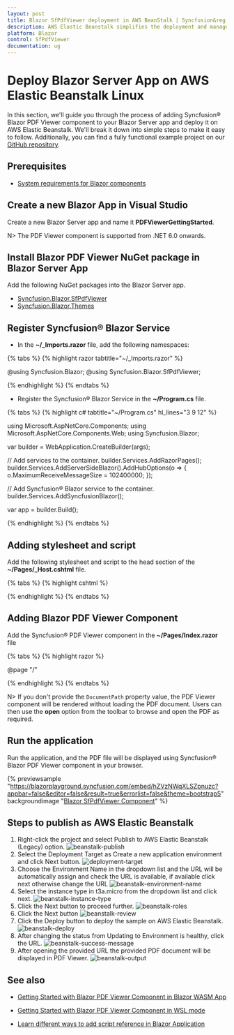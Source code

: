 ```yaml
---
layout: post
title: Blazor SfPdfViewer deployment in AWS BeanStalk | Syncfusion&reg;
description: AWS Elastic Beanstalk simplifies the deployment and management of scalable web applications and services on Linux-based infrastructure
platform: Blazor
control: SfPdfViewer
documentation: ug
---
```


# Deploy Blazor Server App on AWS Elastic Beanstalk Linux

In this section, we'll guide you through the process of adding Syncfusion&reg; Blazor PDF Viewer component to your Blazor Server app and deploy it on AWS Elastic Beanstalk. We'll break it down into simple steps to make it easy to follow. Additionally, you can find a fully functional example project on our [GitHub repository](https://github.com/SyncfusionExamples/blazor-pdf-viewer-examples/tree/master/Server%20Deployment/AWS/AWS_Elastic_Beanstalk/SfPdfViewerApp).

## Prerequisites

* [System requirements for Blazor components](https://blazor.syncfusion.com/documentation/system-requirements)

## Create a new Blazor App in Visual Studio

Create a new Blazor Server app and name it **PDFViewerGettingStarted**.

N> The PDF Viewer component is supported from .NET 6.0 onwards.

## Install Blazor PDF Viewer NuGet package in Blazor Server App

Add the following NuGet packages into the Blazor Server app.

* [Syncfusion.Blazor.SfPdfViewer](https://www.nuget.org/packages/Syncfusion.Blazor.SfPdfViewer) 
* [Syncfusion.Blazor.Themes](https://www.nuget.org/packages/Syncfusion.Blazor.Themes)

## Register Syncfusion&reg; Blazor Service

* In the **~/_Imports.razor** file, add the following namespaces:

{% tabs %}
{% highlight razor tabtitle="~/_Imports.razor" %}

@using Syncfusion.Blazor;
@using Syncfusion.Blazor.SfPdfViewer;

{% endhighlight %}
{% endtabs %}

* Register the Syncfusion&reg; Blazor Service in the **~/Program.cs** file.

{% tabs %}
{% highlight c# tabtitle="~/Program.cs" hl_lines="3 9 12" %}

using Microsoft.AspNetCore.Components;
using Microsoft.AspNetCore.Components.Web;
using Syncfusion.Blazor;

var builder = WebApplication.CreateBuilder(args);

// Add services to the container.
builder.Services.AddRazorPages();
builder.Services.AddServerSideBlazor().AddHubOptions(o => { o.MaximumReceiveMessageSize = 102400000; });

// Add Syncfusion&reg; Blazor service to the container.
builder.Services.AddSyncfusionBlazor();

var app = builder.Build();

{% endhighlight %}
{% endtabs %}

## Adding stylesheet and script

Add the following stylesheet and script to the head section of the **~/Pages/_Host.cshtml** file.

{% tabs %}
{% highlight cshtml %}

<head>
    <!-- Syncfusion&reg; Blazor PDF Viewer control's theme style sheet -->
    <link href="_content/Syncfusion.Blazor.Themes/bootstrap5.css" rel="stylesheet" />
    <!-- Syncfusion&reg; Blazor PDF Viewer control's scripts -->
    <script src="_content/Syncfusion.Blazor.SfPdfViewer/scripts/syncfusion-blazor-sfpdfviewer.min.js" type="text/javascript"></script>
</head>

{% endhighlight %}
{% endtabs %}

## Adding Blazor PDF Viewer Component

Add the Syncfusion&reg; PDF Viewer component in the **~/Pages/Index.razor** file

{% tabs %}
{% highlight razor %}

@page "/"

<SfPdfViewer2 DocumentPath="https://cdn.syncfusion.com/content/pdf/pdf-succinctly.pdf"
              Height="100%"
              Width="100%">
</SfPdfViewer2>

{% endhighlight %}
{% endtabs %}

N> If you don't provide the `DocumentPath` property value, the PDF Viewer component will be rendered without loading the PDF document. Users can then use the **open** option from the toolbar to browse and open the PDF as required.

## Run the application

Run the application, and the PDF file will be displayed using Syncfusion&reg; Blazor PDF Viewer component in your browser.

{% previewsample "https://blazorplayground.syncfusion.com/embed/hZVzNWqXLSZpnuzc?appbar=false&editor=false&result=true&errorlist=false&theme=bootstrap5" backgroundimage "[Blazor SfPdfViewer Component](aws-benstalk-deployment-images/blazor-pdfviewer.png)" %}


## Steps to publish as AWS Elastic Beanstalk

1. Right-click the project and select Publish to AWS Elastic Beanstalk (Legacy) option.
![beanstalk-publish](aws-benstalk-deployment-images/beanstalk-publish.png)
2. Select the Deployment Target as Create a new application environment and click Next button.
![deployment-target](aws-benstalk-deployment-images/beanstalk-instance.png)
3. Choose the Environment Name in the dropdown list and the URL will be automatically assign and check the URL is available, if available click next otherwise change the URL
![beanstalk-environment-name](aws-benstalk-deployment-images/beanstalk-environment.png)
4. Select the instance type in t3a.micro from the dropdown list and click next.
![beanstalk-instance-type](aws-benstalk-deployment-images/beanstalk-aws-options.png)
5. Click the Next button to proceed further.
![beanstalk-roles](aws-benstalk-deployment-images/beanstalk-permissions.png)
6. Click the Next button
![beanstalk-review](aws-benstalk-deployment-images/beanstalk-review.png)
7. Click the Deploy button to deploy the sample on AWS Elastic Beanstalk.
![beanstalk-deploy](aws-benstalk-deployment-images/beanstalk-deploy.png)
8. After changing the status from Updating to Environment is healthy, click the URL.
![beanstalk-success-message](aws-benstalk-deployment-images/beanstalk-success.png)
9. After opening the provided URL the provided PDF document will be displayed in PDF Viewer.
![beanstalk-output](aws-benstalk-deployment-images/beanstalk-output.png)

## See also

* [Getting Started with Blazor PDF Viewer Component in Blazor WASM App](https://blazor.syncfusion.com/documentation/pdfviewer-2/getting-started/web-assembly-application)

* [Getting Started with Blazor PDF Viewer Component in WSL mode](https://blazor.syncfusion.com/documentation/pdfviewer-2/getting-started/wsl-application)

* [Learn different ways to add script reference in Blazor Application](https://blazor.syncfusion.com/documentation/common/adding-script-references)


